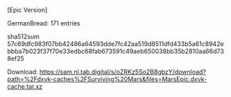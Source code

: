 [Epic Version]

GermanBread: 171 entries

sha512sum 57c69dfc983f07bb42486a64593dde7fc42aa519d8511dfd433b5a61c8942ebbba7b023f37f70e33edbc68fab673591c49aeb650038bb35b2810aa66d738ef25


 Download: https://sam.nl.tab.digital/s/oZRKz5So2B8gbzY/download?path=%2Fdxvk-caches%2FSurviving%20Mars&files=MarsEpic.dxvk-cache.tar.xz
